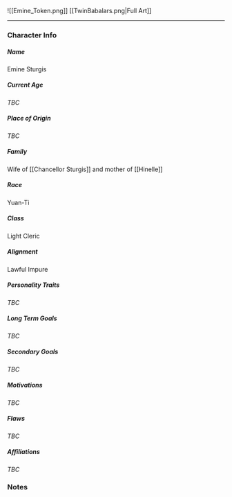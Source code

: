 ![[Emine_Token.png]]
[[TwinBabalars.png|Full Art]]

---
### Character Info

##### Name 
Emine Sturgis

##### Current Age
*TBC*

##### Place of Origin
*TBC*

##### Family
Wife of [[Chancellor Sturgis]] and mother of [[Hinelle]]

##### Race
Yuan-Ti

##### Class
Light Cleric

##### Alignment
Lawful Impure

##### Personality Traits
*TBC*

##### Long Term Goals
*TBC*

##### Secondary Goals
*TBC*

##### Motivations
*TBC*

##### Flaws
*TBC*

##### Affiliations
*TBC*

### Notes